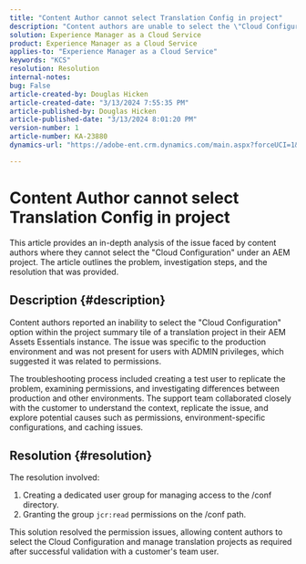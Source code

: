 ```yaml
---
title: "Content Author cannot select Translation Config in project"
description: "Content authors are unable to select the \"Cloud Configuration\" within an AEM project, leading to an inability to manage translation configurations effectively."
solution: Experience Manager as a Cloud Service
product: Experience Manager as a Cloud Service
applies-to: "Experience Manager as a Cloud Service"
keywords: "KCS"
resolution: Resolution
internal-notes: 
bug: False
article-created-by: Douglas Hicken
article-created-date: "3/13/2024 7:55:35 PM"
article-published-by: Douglas Hicken
article-published-date: "3/13/2024 8:01:20 PM"
version-number: 1
article-number: KA-23880
dynamics-url: "https://adobe-ent.crm.dynamics.com/main.aspx?forceUCI=1&pagetype=entityrecord&etn=knowledgearticle&id=f33498a3-73e1-ee11-904d-6045bd006704"

---
```

# Content Author cannot select Translation Config in project


This article provides an in-depth analysis of the issue faced by content authors where they cannot select the "Cloud Configuration" under an AEM project. The article outlines the problem, investigation steps, and the resolution that was provided.

## Description {#description}


Content authors reported an inability to select the "Cloud Configuration" option within the project summary tile of a translation project in their AEM Assets Essentials instance. The issue was specific to the production environment and was not present for users with ADMIN privileges, which suggested it was related to permissions.

The troubleshooting process included creating a test user to replicate the problem, examining permissions, and investigating differences between production and other environments. The support team collaborated closely with the customer to understand the context, replicate the issue, and explore potential causes such as permissions, environment-specific configurations, and caching issues.


## Resolution {#resolution}


The resolution involved:

1. Creating a dedicated user group for managing access to the /conf directory.
2. Granting the group `jcr:read` permissions on the /conf path.


This solution resolved the permission issues, allowing content authors to select the Cloud Configuration and manage translation projects as required after successful validation with a customer's team user.

